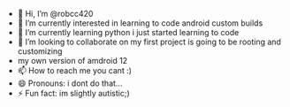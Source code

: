 - 👋 Hi, I’m @robcc420
- 👀 I’m currently interested in learning to code android custom builds
- 🌱 I’m currently learning python i just started learning to code
- 💞️ I’m looking to collaborate on my first project is going to be rooting and customizing
- my own version of amdroid 12
- 📫 How to reach me you cant :)
- 😄 Pronouns: i dont do that...
- ⚡ Fun fact: im slightly autistic;)

<!---
robcc420/robcc420 is a ✨ special ✨ repository because its `README.md` (this file) appears on your GitHub profile.
You can click the Preview link to take a look at your changes.
--->
